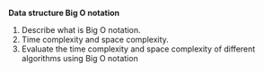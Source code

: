 **Data structure Big O notation**
1.	Describe what is Big O notation.
2.	Time complexity and space complexity.
3.	Evaluate the time complexity and space complexity of different algorithms using Big O notation
